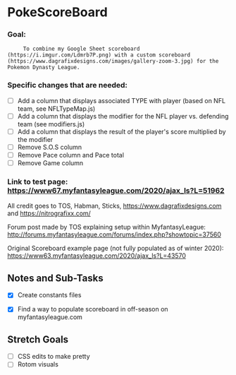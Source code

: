 # PokeScoreBoard
### Goal: 
         To combine my Google Sheet scoreboard (https://i.imgur.com/Ldmrb7P.png) with a custom scoreboard (https://www.dagrafixdesigns.com/images/gallery-zoom-3.jpg) for the Pokemon Dynasty League.

### Specific changes that are needed:
   - [ ] Add a column that displays associated TYPE with player (based on NFL team, see NFLTypeMap.js)
   - [ ] Add a column that displays the modifier for the NFL player vs. defending team (see modifiers.js)
   - [ ] Add a column that displays the result of the player's score multiplied by the modifier
   - [ ] Remove S.O.S column
   - [ ] Remove Pace column and Pace total
   - [ ] Remove Game column
    
### Link to test page: https://www67.myfantasyleague.com/2020/ajax_ls?L=51962

All credit goes to TOS, Habman, Sticks, https://www.dagrafixdesigns.com and https://nitrografixx.com/

Forum post made by TOS explaining setup within MyfantasyLeague: http://forums.myfantasyleague.com/forums/index.php?showtopic=37560

Original Scoreboard example page (not fully populated as of winter 2020): https://www63.myfantasyleague.com/2020/ajax_ls?L=43570

## Notes and Sub-Tasks
- [x] Create constants files
- [x] Find a way to populate scoreboard in off-season on myfantasyleague.com




## Stretch Goals
- [ ] CSS edits to make pretty
- [ ] Rotom visuals